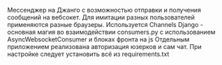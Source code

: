 Мессенджер на Джанго с возможностью отправки и получения сообщений на вебсокет. Для имитации разных пользователей применяются разные браузеры.
Используется Channels Django - основная магия во взаимодействии consumers.py с использованием AsyncWebsocketConsumer и блоках фронта на js 
Отдельным приложением реализована авторизация юзерков и сам чат.
При настройке следует установить всё из requirements.txt

